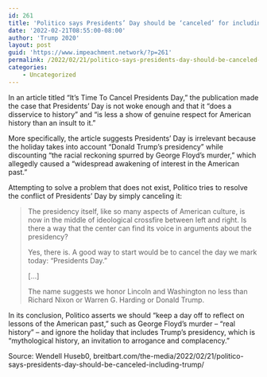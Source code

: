 ```yaml
---
id: 261
title: 'Politico says Presidents’ Day should be ‘canceled’ for including Trump'
date: '2022-02-21T08:55:00-08:00'
author: 'Trump 2020'
layout: post
guid: 'https://www.impeachment.network/?p=261'
permalink: /2022/02/21/politico-says-presidents-day-should-be-canceled-for-including-trump/
categories:
    - Uncategorized
---
```


In an article titled “It’s Time To Cancel Presidents Day,” the publication made the case that Presidents’ Day is not woke enough and that it “does a disservice to history” and “is less a show of genuine respect for American history than an insult to it.”

More specifically, the article suggests Presidents’ Day is irrelevant because the holiday takes into account “Donald Trump’s presidency” while discounting “the racial reckoning spurred by George Floyd’s murder,” which allegedly caused a “widespread awakening of interest in the American past.”

Attempting to solve a problem that does not exist, Politico tries to resolve the conflict of Presidents’ Day by simply canceling it:

> The presidency itself, like so many aspects of American culture, is now in the middle of ideological crossfire between left and right. Is there a way that the center can find its voice in arguments about the presidency?
> 
> Yes, there is. A good way to start would be to cancel the day we mark today: “Presidents Day.”
> 
> \[…\]
> 
> The name suggests we honor Lincoln and Washington no less than Richard Nixon or Warren G. Harding or Donald Trump.

In its conclusion, Politico asserts we should “keep a day off to reflect on lessons of the American past,” such as George Floyd’s murder – “real history” – and ignore the holiday that includes Trump’s presidency, which is “mythological history, an invitation to arrogance and complacency.”

Source: Wendell Huseb0, breitbart.com/the-media/2022/02/21/politico-says-presidents-day-should-be-canceled-including-trump/